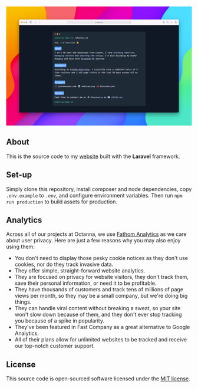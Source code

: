![Screenshot](./.github/screenshot.png "Screenshot of charlie.sh")

## About

This is the source code to my [website](https://charlie.sh) built with the __Laravel__ framework.

## Set-up

Simply clone this repository, install composer and node dependencies, copy `.env.example` to `.env`, and configure environment variables. Then run `npm run production` to build assets for production.

## Analytics

Across all of our projects at Octanna, we use [Fathom Analytics](https://charlie.sh/ref/analytics) as we care about user privacy. Here are just a few reasons why you may also enjoy using them:

- You don't need to display those pesky cookie notices as they don't use cookies, nor do they track invasive data.
- They offer simple, straight-forward website analytics.
- They are focused on privacy for website visitors, they don't track them, save their personal information, or need it to be profitable.
- They have thousands of customers and track tens of millions of page views per month, so they may be a small company, but we're doing big things.
- They can handle viral content without breaking a sweat, so your site won't slow down because of them, and they don't ever stop tracking you because of a spike in popularity.
- They've been featured in Fast Company as a great alternative to Google Analytics.
- All of their plans allow for unlimited websites to be tracked and receive our top-notch customer support.

## License

This source code is open-sourced software licensed under the [MIT license](https://opensource.org/licenses/MIT).

